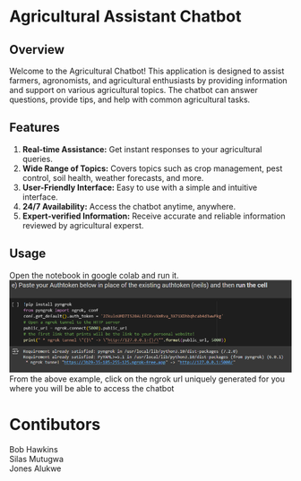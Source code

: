 # Agricultural Assistant Chatbot
## Overview
Welcome to the Agricultural Chatbot! This application is designed to assist farmers, agronomists, and agricultural enthusiasts by providing information and support on various agricultural topics. The chatbot can answer questions, provide tips, and help with common agricultural tasks.
## Features
1. <strong>Real-time Assistance:</strong> Get instant responses to your agricultural queries.
2. <strong>Wide Range of Topics:</strong> Covers topics such as crop management, pest control, soil health, weather forecasts, and more.
3. <strong>User-Friendly Interface:</strong> Easy to use with a simple and intuitive interface.
4. <strong>24/7 Availability:</strong> Access the chatbot anytime, anywhere.
5. <strong>Expert-verified Information:</strong> Receive accurate and reliable information reviewed by agricultural experst.
## Usage
Open the notebook in google colab and run it.
<img src="./screenshot.PNG" />
<br/>
From the above example, click on the ngrok url uniquely generated for you where you will be able to access the chatbot

# Contibutors
Bob Hawkins<br>
Silas Mutugwa<br>
Jones Alukwe
